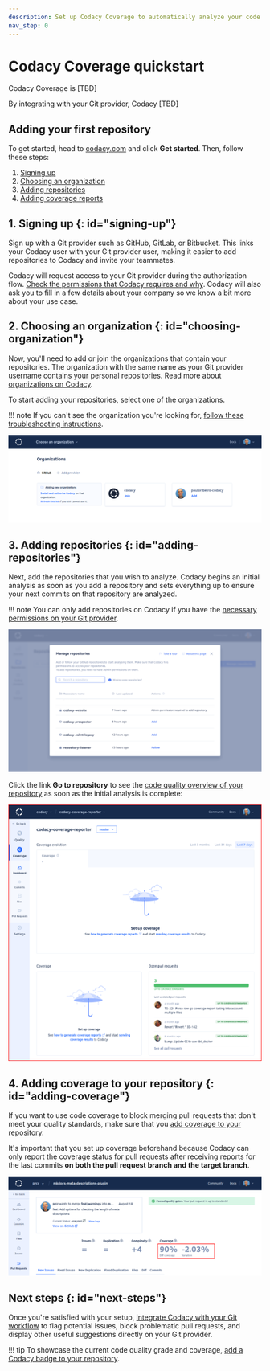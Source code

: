 ```yaml
---
description: Set up Codacy Coverage to automatically analyze your code coverage reports and calculate coverage metrics for every commit and pull request.
nav_step: 0
---
```


# Codacy Coverage quickstart<!--TODO Remove? (5 min)-->

Codacy Coverage is [TBD]
<!--TODO Review
    an automated code quality and coverage platform that analyzes your source code and identifies issues as you go, helping your team ship robust software by scanning over 40 programming languages, such as JavaScript, Python, Java, C#, and PHP.
-->

By integrating with your Git provider, Codacy [TBD]
<!--TODO Review
    keeps track of your team’s work, analyzes relevant commits, highlights problems, suggests improvements, and protects your codebase from unwelcome changes. From organization and repository level to individual files, pull requests, and commits, Codacy monitors the following metrics across your projects:

    -   **Coverage**: the percentage of lines of code covered by automated tests
-->

## Adding your first repository

<!--TODO {--% include-markdown "../assets/includes/nav-multistep-quickstart.md" %--}-->

To get started, head to [<span class="skip-vale">codacy.com</span>](https://www.codacy.com/) and click **Get started**<!--TODO Review link-->. Then, follow these steps:

1.  [Signing up](#signing-up)
1.  [Choosing an organization](#choosing-organization)
1.  [Adding repositories](#adding-repositories)
1.  [Adding coverage reports](#adding-coverage)

## 1. Signing up {: id="signing-up"}

Sign up with a Git provider such as GitHub, GitLab, or Bitbucket. This links your Codacy user with your Git provider user, making it easier to add repositories to Codacy and invite your teammates.

Codacy will request access to your Git provider during the authorization flow. [Check the permissions that Codacy requires and why](../../getting-started/which-permissions-does-codacy-need-from-my-account.md). Codacy will also ask you to fill in a few details about your company so we know a bit more about your use case.

## 2. Choosing an organization {: id="choosing-organization"}

Now, you'll need to add or join the organizations that contain your repositories. The organization with the same name as your Git provider username contains your personal repositories. Read more about [organizations on Codacy](../../organizations/what-are-organizations.md).

To start adding your repositories, select one of the organizations.

!!! note
    If you can't see the organization you're looking for, [follow these troubleshooting instructions](../../faq/troubleshooting/why-cant-i-see-my-organization.md).

![Choosing an organization](../../organizations/images/organization-add.png)  

## 3. Adding repositories {: id="adding-repositories"}

Next, add the repositories that you wish to analyze. Codacy begins an initial analysis as soon as you add a repository and sets everything up to ensure your next commits on that repository are analyzed.<!--TODO Review-->

!!! note
    You can only add repositories on Codacy if you have the [necessary permissions on your Git provider](../../organizations/roles-and-permissions-for-organizations.md).

![Adding repositories](../../organizations/images/repositories-add.png)

Click the link **Go to repository** to see the [code quality overview of your repository](../repositories/repository-dashboard.md) as soon as the initial analysis is complete:

![Repository dashboard](../repositories/images/repository-dashboard.png)

## 4. Adding coverage to your repository {: id="adding-coverage"}
<!--TODO Review
    Once you've added your first repository, it's important that you configure Codacy's analysis tools to match the use cases of your team, such as configuring any coding conventions and best practices that your team may already be following or that you want to promote. It's also critical to review the configurations to avoid reporting false positives or any other issues that don't bring value to your team, which can introduce unwanted delays to the development process.

    You can optionally add coverage reports to detail how much of your code is covered by tests and unify your quality and coverage pipelines. You can generate coverage reports and upload them to Codacy using a range of options, such as CI/CD integration, CLI, Docker, GitHub action, and more.
-->

If you want to use code coverage to block merging pull requests that don't meet your quality standards, make sure that you [add coverage to your repository](../../coverage-reporter/index.md).

It's important that you set up coverage beforehand because Codacy can only report the coverage status for pull requests after receiving reports for the last commits **on both the pull request branch and the target branch**.

![Adding coverage to your repository](../../coverage-reporter/images/coverage-codacy-ui.png)

## Next steps {: id="next-steps"}

Once you're satisfied with your setup, [integrate Codacy with your Git workflow](integrating-codacy-with-your-git-workflow.md) to flag potential issues, block problematic pull requests, and display other useful suggestions directly on your Git provider.

!!! tip
    To showcase the current code quality grade and coverage, [add a Codacy badge to your repository](../../getting-started/adding-a-codacy-badge.md).
